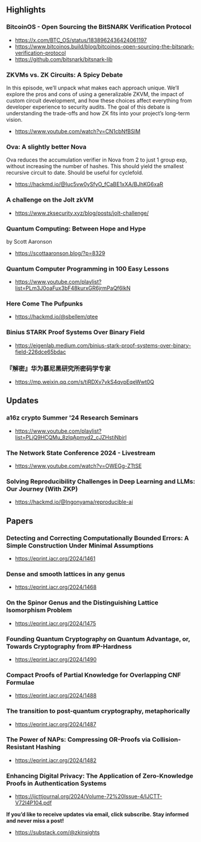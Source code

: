 ## Highlights
### BitcoinOS - Open Sourcing the BitSNARK Verification Protocol
- <https://x.com/BTC_OS/status/1838962436424061197>
- <https://www.bitcoinos.build/blog/bitcoinos-open-sourcing-the-bitsnark-verification-protocol>
- <https://github.com/bitsnark/bitsnark-lib>

### ZKVMs vs. ZK Circuits: A Spicy Debate

In this episode, we’ll unpack what makes each approach unique. We’ll explore the pros and cons of using a generalizable ZKVM, the impact of custom circuit development, and how these choices affect everything from developer experience to security audits. The goal of this debate is understanding the trade-offs and how ZK fits into your project’s long-term vision.

- <https://www.youtube.com/watch?v=CN1cbNfBSIM>
### Ova: A slightly better Nova
Ova reduces the accumulation verifier in Nova from 2 to just 1 group exp, without increasing the number of hashes. This should yield the smallest recursive circuit to date. Should be useful for cyclefold.
- <https://hackmd.io/@Iuc5vw0ySfyO_fCaBE1xXA/BJhKG6xaR>

### A challenge on the Jolt zkVM
- <https://www.zksecurity.xyz/blog/posts/jolt-challenge/>

### Quantum Computing: Between Hope and Hype
by Scott Aaronson
- <https://scottaaronson.blog/?p=8329>

### Quantum Computer Programming in 100 Easy Lessons

- <https://www.youtube.com/playlist?list=PLm3J0oaFux3bF48kurxGR6jrmPaQf6lkN>

### Here Come The Pufpunks

- <https://hackmd.io/@sbellem/qtee>

### Binius STARK Proof Systems Over Binary Field

- <https://eigenlab.medium.com/binius-stark-proof-systems-over-binary-field-226dce65bdac>

### 『解密』华为慕尼黑研究所密码学专家

- <https://mp.weixin.qq.com/s/tiRDXv7vkS4qvpEqeWwt0Q>

## Updates

### a16z crypto Summer '24 Research Seminars

- <https://www.youtube.com/playlist?list=PLjQ9HCQMu_8zlqApmyd2_cJZHstiNbirl>

### The Network State Conference 2024 - Livestream

- <https://www.youtube.com/watch?v=OWEGg-ZTtSE>

### Solving Reproducibility Challenges in Deep Learning and LLMs: Our Journey (With ZKP)

- <https://hackmd.io/@Ingonyama/reproducible-ai>

## Papers

### Detecting and Correcting Computationally Bounded Errors: A Simple Construction Under Minimal Assumptions

- <https://eprint.iacr.org/2024/1461>

### Dense and smooth lattices in any genus

- <https://eprint.iacr.org/2024/1468>

### On the Spinor Genus and the Distinguishing Lattice Isomorphism Problem

- <https://eprint.iacr.org/2024/1475>
### Founding Quantum Cryptography on Quantum Advantage, or, Towards Cryptography from \#P-Hardness
- <https://eprint.iacr.org/2024/1490>
### Compact Proofs of Partial Knowledge for Overlapping CNF Formulae
- <https://eprint.iacr.org/2024/1488>
### The transition to post-quantum cryptography, metaphorically
- <https://eprint.iacr.org/2024/1487>
### The Power of NAPs: Compressing OR-Proofs via Collision-Resistant Hashing
- <https://eprint.iacr.org/2024/1482>

### Enhancing Digital Privacy: The Application of Zero-Knowledge Proofs in Authentication Systems
- <https://ijcttjournal.org/2024/Volume-72%20Issue-4/IJCTT-V72I4P104.pdf>

**If you’d like to receive updates via email, click subscribe. Stay informed and never miss a post!**

- <https://substack.com/@zkinsights>
